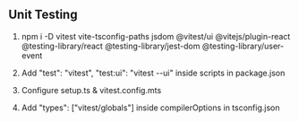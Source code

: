 ## Unit Testing 

1) npm i -D vitest vite-tsconfig-paths jsdom @vitest/ui @vitejs/plugin-react @testing-library/react @testing-library/jest-dom @testing-library/user-event

2) Add "test": "vitest", "test:ui": "vitest --ui" inside scripts in package.json

3) Configure setup.ts & vitest.config.mts

4) Add "types": ["vitest/globals"] inside compilerOptions in tsconfig.json